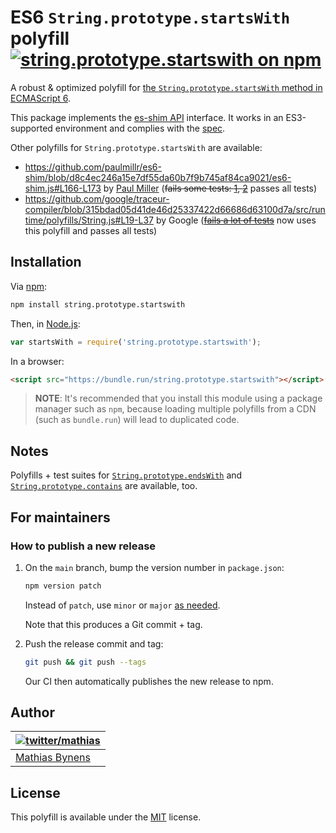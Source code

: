 # ES6 `String.prototype.startsWith` polyfill [![string.prototype.startswith on npm](https://img.shields.io/npm/v/string.prototype.startswith)](https://www.npmjs.com/package/string.prototype.startswith)

A robust & optimized polyfill for [the `String.prototype.startsWith` method in ECMAScript 6](http://people.mozilla.org/~jorendorff/es6-draft.html#sec-string.prototype.startswith).

This package implements the [es-shim API](https://github.com/es-shims/api) interface. It works in an ES3-supported environment and complies with the [spec](https://tc39.es/ecma262/#sec-string.prototype.startswith).

Other polyfills for `String.prototype.startsWith` are available:

* <https://github.com/paulmillr/es6-shim/blob/d8c4ec246a15e7df55da60b7f9b745af84ca9021/es6-shim.js#L166-L173> by [Paul Miller](http://paulmillr.com/) (~~fails some tests: [1](https://github.com/paulmillr/es6-shim/issues/167), [2](https://github.com/paulmillr/es6-shim/issues/175)~~ passes all tests)
* <https://github.com/google/traceur-compiler/blob/315bdad05d41de46d25337422d66686d63100d7a/src/runtime/polyfills/String.js#L19-L37> by Google (~~[fails a lot of tests](https://github.com/google/traceur-compiler/pull/554)~~ now uses this polyfill and passes all tests)

## Installation

Via [npm](http://npmjs.org/):

```bash
npm install string.prototype.startswith
```

Then, in [Node.js](http://nodejs.org/):

```js
var startsWith = require('string.prototype.startswith');
```

In a browser:

```html
<script src="https://bundle.run/string.prototype.startswith"></script>
```

> **NOTE**: It's recommended that you install this module using a package manager
> such as `npm`, because loading multiple polyfills from a CDN (such as `bundle.run`)
> will lead to duplicated code.

## Notes

Polyfills + test suites for [`String.prototype.endsWith`](https://mths.be/endswith) and [`String.prototype.contains`](https://mths.be/contains) are available, too.

## For maintainers

### How to publish a new release

1. On the `main` branch, bump the version number in `package.json`:

    ```sh
    npm version patch
    ```

    Instead of `patch`, use `minor` or `major` [as needed](https://semver.org/).

    Note that this produces a Git commit + tag.

1. Push the release commit and tag:

    ```sh
    git push && git push --tags
    ```

    Our CI then automatically publishes the new release to npm.

## Author

| [![twitter/mathias](https://gravatar.com/avatar/24e08a9ea84deb17ae121074d0f17125?s=70)](https://twitter.com/mathias "Follow @mathias on Twitter") |
|---|
| [Mathias Bynens](https://mathiasbynens.be/) |

## License

This polyfill is available under the [MIT](https://mths.be/mit) license.
